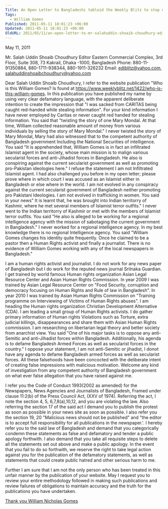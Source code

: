 ```yaml
---
Title: An Open Letter to Bangladeshi tabloid the Weekly Blitz to stop distribution of false and defamatory news
Tags:
  - William Gomes
Published: 2011-05-11 18:01:23 +06:00
Updated: 2011-05-11 18:01:23 +06:00
OldURL: 2011/05/11/an-open-letter-to-mr-salahuddin-shoaib-choudhury-editor-of-the-bangladeshi-tabloid-the-weekly-blitz-to-stop-distribution-of-false-and-defamatory-news/
---
```


May 11, 2011

Mr. Salah Uddin Shoaib Choudhury
Editor 
Eastern Commercial Complex, 3rd Floor, 
Suite 308, 73 Kakrail, Dhaka -1000, 
Bangladesh
Phone: 880-11-91350884, 
880-1711-938344, 880-1911-326232
Email: ediblitz@yahoo.com, salahuddinshoaibchoudhury@yahoo.com

Dear Salah Uddin Shoaib Choudhury, 
I refer to the website publication "Who is this William Gomes? Is found at https://www.weeklyblitz.net/1422/who-is-this-william-gomes. 
In this publication you have published my name by using very clear defamatory language, with the apparent deliberate intention to create the impression that "I was sacked from CARITAS being caught red-handed while stealing information". For your kind information I have never employed by Caritas or never caught red handed for stealing information. 
You said that "twisting the story of one Mary Mondal. At that time, William collected reasonable amount of money from various individuals by selling the story of Mary Mondal." I never twisted the story of Mary Mondal, Mary had also witnessed that to the competent authority of Bangladesh government Including the National Securities of intelligence. 
You said "It is apprehended that, William Gomes is in fact an infiltrated Islamist agent in the society, whose main mission is to malign various secularist forces and anti-Jihadist forces in Bangladesh. He also is conspiring against the current secularist government as well as promoting pro-Pakistan ideologies here." I refuse the statement I am not Infiltrated Islamist agent. I had also challenged you before in my open letter; please prove where in which court I was accused as an Islamist either in Bangladesh or else where in the world. I am not evolved in any conspiracy against the current secularist government of Bangladesh neither promoting pro Pakistani Ideologies. 
I am not evolved in trafficking in women.
You said in your news" It is learnt that, he was brought into Indian territorry of Kashmir, where he met several members of Islamist terror outfits." I never went to the Indian territorry of Kashmir or met with the members of Islamist terror outfits. 
You said "He also is alleged to be working for a regional intelligence agency with the mission of sabotaging the current government in Bangladesh." I never worked for a regional intelligence agency. In my best knowledge there is no regional Intelligence agency. 
You said "William Gomes changes his identity quite frequently. Once he claimed to be a pastor then a Human Rights activist and finally a journalist. There is no evidence of William Gomes working with any of the local newspapers in Bangladesh." 

I am a human rights activist and journalist. I do not work for any news paper of Bangladesh but I do work for the reputed news journal Srilnaka Guardian.  I get trained by world famous Human rights organization Asian Legal Resource Center and Asian Human Rights Commission. In year 2009 I was trained by Asian Legal Resource Center on "Food Security, corruption and democracy focusing on Human Rights and Rule of law in Bangladesh". In year 2010 I was trained by Asian Human Rights Commission on "Training programme on Interviewing of Victims of Human Rights abuses". 
I am heading the Human rights organization Christian Development Alternative (CDA). I am leading a small group of Human Rights activists. I do gather primary information of Human rights Violations such as Torture, extra judicial killings, disappearances and share them with Asian Human Rights commission.
I am researching on libertarian legal theory and better society from anarchist view. 
You said "One of his major tasks is to oppose any anti-Semitic and anti-Jihadist forces within Bangladesh. Additionally, his agenda is to defame Bangladesh Armed Forces as well as secularist forces in the country." 
I oppose your statement, I am not anti-Semitic or jihadist, I donot have any agenda to defame Bangladesh armed forces as well as secularist forces. 
All these falsehoods have been concocted with the deliberate intent of creating false impressions with malicious motivation. Welcome any kind of investigation from any competent authority of Bangladesh government on what ever false allegation that you have raised against me. 

I refer you the Code of Conduct 1993(2002 as amended) for the Newspapers, News Agencies and Journalists of Bangladesh, Framed under clause 11:2(b) of the Press Council Act, (XXV of 1974). Referring the act, I note the section 4, 5, 6,7,8(a),10,12, and you are violating the law. 
Also referring the section 17 of the said act I demand you to publish the protest as soon as possible in your news site as soon as possible. 
I also refer you the section 19, 20 "Malicious news should not be published" and "the editor is to accept full responsibility for all publications in the newspaper.'. 
I hereby refer you to the said law of Bangladesh and demand that you categorically condemn these statements as false and defamatory and tender a public apology forthwith. I also demand that you take all requisite steps to delete all the statements set out above and make a public apology.
In the event that you fail to do so forthwith, we reserve the right to take legal action against you for the publication of the defamatory statements, as well as statements that could create public hatred and other serious harm to me.

Further I am sure that I am not the only person who has been treated in this unfair manner by the publication of your website. May I request you to review your entire methodology followed in making such publications and review failures of obligations to maintain accuracy and the truth for the publications you have undertaken.

<a href="https://www.indybay.org/newsitems/2011/05/11/18679419.php">Thank you 
William Nicholas Gomes</a>